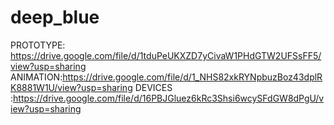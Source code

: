 # deep_blue    
PROTOTYPE: https://drive.google.com/file/d/1tduPeUKXZD7yCivaW1PHdGTW2UFSsFF5/view?usp=sharing
ANIMATION:https://drive.google.com/file/d/1_NHS82xkRYNpbuzBoz43dplRK8881W1U/view?usp=sharing
DEVICES :https://drive.google.com/file/d/16PBJGluez6kRc3Shsi6wcySFdGW8dPgU/view?usp=sharing
